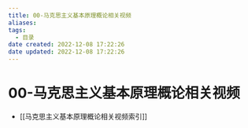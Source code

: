 ```yaml
---
title: 00-马克思主义基本原理概论相关视频
aliases:
tags:
  - 目录
date created: 2022-12-08 17:22:26
date updated: 2022-12-08 17:22:26
---
```


# 00-马克思主义基本原理概论相关视频

- [[马克思主义基本原理概论相关视频索引]]
